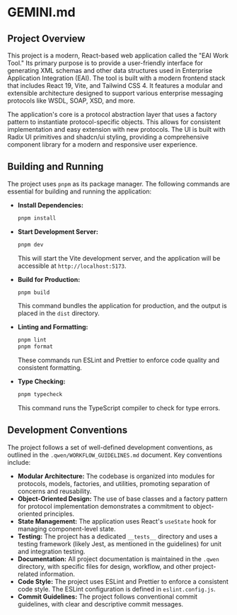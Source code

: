 # GEMINI.md

## Project Overview

This project is a modern, React-based web application called the "EAI Work Tool." Its primary purpose is to provide a user-friendly interface for generating XML schemas and other data structures used in Enterprise Application Integration (EAI). The tool is built with a modern frontend stack that includes React 19, Vite, and Tailwind CSS 4. It features a modular and extensible architecture designed to support various enterprise messaging protocols like WSDL, SOAP, XSD, and more.

The application's core is a protocol abstraction layer that uses a factory pattern to instantiate protocol-specific objects. This allows for consistent implementation and easy extension with new protocols. The UI is built with Radix UI primitives and shadcn/ui styling, providing a comprehensive component library for a modern and responsive user experience.

## Building and Running

The project uses `pnpm` as its package manager. The following commands are essential for building and running the application:

*   **Install Dependencies:**
    ```bash
    pnpm install
    ```

*   **Start Development Server:**
    ```bash
    pnpm dev
    ```
    This will start the Vite development server, and the application will be accessible at `http://localhost:5173`.

*   **Build for Production:**
    ```bash
    pnpm build
    ```
    This command bundles the application for production, and the output is placed in the `dist` directory.

*   **Linting and Formatting:**
    ```bash
    pnpm lint
    pnpm format
    ```
    These commands run ESLint and Prettier to enforce code quality and consistent formatting.

*   **Type Checking:**
    ```bash
    pnpm typecheck
    ```
    This command runs the TypeScript compiler to check for type errors.

## Development Conventions

The project follows a set of well-defined development conventions, as outlined in the `.qwen/WORKFLOW_GUIDELINES.md` document. Key conventions include:

*   **Modular Architecture:** The codebase is organized into modules for protocols, models, factories, and utilities, promoting separation of concerns and reusability.
*   **Object-Oriented Design:** The use of base classes and a factory pattern for protocol implementation demonstrates a commitment to object-oriented principles.
*   **State Management:** The application uses React's `useState` hook for managing component-level state.
*   **Testing:** The project has a dedicated `__tests__` directory and uses a testing framework (likely Jest, as mentioned in the guidelines) for unit and integration testing.
*   **Documentation:** All project documentation is maintained in the `.qwen` directory, with specific files for design, workflow, and other project-related information.
*   **Code Style:** The project uses ESLint and Prettier to enforce a consistent code style. The ESLint configuration is defined in `eslint.config.js`.
*   **Commit Guidelines:** The project follows conventional commit guidelines, with clear and descriptive commit messages.
